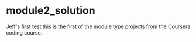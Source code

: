 # module2_solution
Jeff's first test
this is the first of the module type projects from the Coursera coding course.
